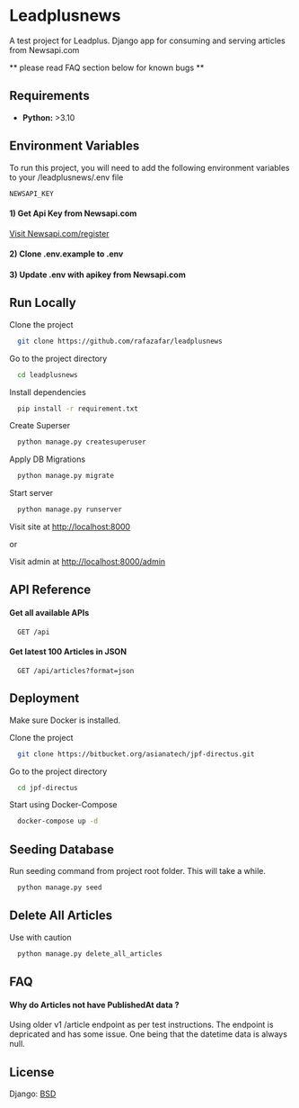 # Leadplusnews

A test project for Leadplus. Django app for consuming and serving articles from Newsapi.com

** please read FAQ section below for known bugs **

## Requirements

- **Python:** >3.10

## Environment Variables

To run this project, you will need to add the following environment variables to your <project folder>/leadplusnews/.env file

`NEWSAPI_KEY`

#### 1) Get Api Key from Newsapi.com

[Visit Newsapi.com/register](https://newsapi.org/register)

#### 2) Clone .env.example to .env

#### 3) Update .env with apikey from Newsapi.com

## Run Locally

Clone the project

```bash
  git clone https://github.com/rafazafar/leadplusnews
```

Go to the project directory

```bash
  cd leadplusnews
```

Install dependencies

```bash
  pip install -r requirement.txt
```

Create Superser

```bash
  python manage.py createsuperuser
```

Apply DB Migrations

```bash
  python manage.py migrate
```

Start server

```bash
  python manage.py runserver
```

Visit site at [http://localhost:8000](http://localhost:8000)

or

Visit admin at [http://localhost:8000/admin](http://localhost:8000/admin)

## API Reference

#### Get all available APIs

```http
  GET /api
```

#### Get latest 100 Articles in JSON

```http
  GET /api/articles?format=json
```

## Deployment

Make sure Docker is installed.

Clone the project

```bash
  git clone https://bitbucket.org/asianatech/jpf-directus.git
```

Go to the project directory

```bash
  cd jpf-directus
```

Start using Docker-Compose

```bash
  docker-compose up -d
```

## Seeding Database

Run seeding command from project root folder.
This will take a while.

```bash
  python manage.py seed
```

## Delete All Articles

Use with caution

```bash
  python manage.py delete_all_articles
```

## FAQ

#### Why do Articles not have PublishedAt data ?

Using older v1 /article endpoint as per test instructions. The endpoint is depricated and has some issue. One being that the datetime data is always null.

## License

Django: [BSD](https://choosealicense.com/licenses/bsd/)
